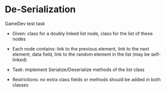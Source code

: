 # De-Serialization
GameDev test task

- Given: class for a doubly linked list node, class for the list of these nodes 

- Each node contains: link to the previous element, link to the next element, data field, link to the random element in the list (may be self-linked)  

- Task: implement Serialize/Deserialize methods of the list class

- Restrictions: no extra class fields or methods should be added in both classes

